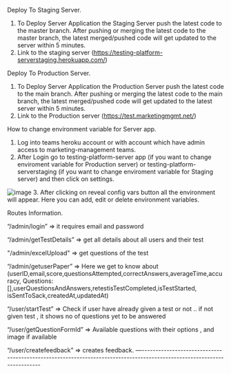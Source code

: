 Deploy To Staging Server.
1. To Deploy Server Application the Staging Server push the latest code to the master branch. After pushing or merging the latest code to the master branch, the latest merged/pushed code will get updated to the server within 5 minutes.
3. Link to the staging server (https://testing-platform-serverstaging.herokuapp.com/) 

Deploy To Production Server.
1. To Deploy Server Application the Production Server push the latest code to the main branch. After pushing or merging the latest code to the main branch, the latest merged/pushed code will get updated to the latest server within 5 minutes.
3. Link to the Production server (https://test.marketingmgmt.net/)

How to change environment variable for Server app.
1. Log into teams heroku account or with account which have admin access to marketing-management teams.
2. After Login go to testing-platform-server app (if you want to change enviroment variable for Production server) or testing-platform-serverstaging (if you want to change enviroment variable for Staging server) and then click on settings. 

![image](https://user-images.githubusercontent.com/50096917/209548870-011ec664-649e-4a45-9db1-276e45c1dc42.png)
3. After clicking on reveal config vars button all the environment will appear. Here you can add, edit or delete environment variables.

Routes Information.

“/admin/login” => it requires email and password

“/admin/getTestDetails” => get all details about all users and their test

"/admin/excelUpload" => get questions of the test

“/admin/getuserPaper” => Here we get to know about (userID,email,score,questionsAttempted,correctAnswers,averageTime,accuracy, Questions:[],userQuestionsAndAnswers,retestisTestCompleted,isTestStarted, isSentToSack,createdAt,updatedAt)

“/user/startTest” => Check if user have already given a test or not .. if not given test , it shows no of questions yet to be answered

“/user/getQuestionFormId” => Available questions with their options , and image if available

“/user/createfeedback” => creates feedback. —-----------------------------------------------------------------------------------------------------------------------







